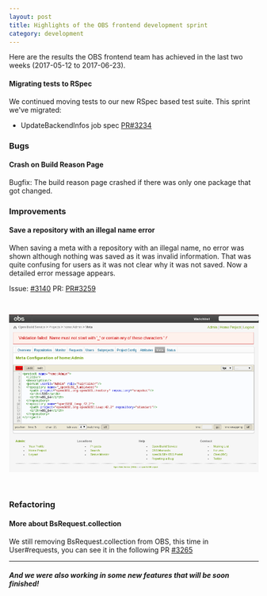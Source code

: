 ```yaml
---
layout: post
title: Highlights of the OBS frontend development sprint
category: development
---
```

<p>
  Here are the results the OBS frontend team has achieved in the last two weeks (2017-05-12 to 2017-06-23).
</p>


<h4>Migrating tests to RSpec</h4>
<p>
  We continued moving tests to our new RSpec based test suite. This sprint we've
  migrated:
</p>
<ul>
  <li>
    UpdateBackendInfos job spec
    <a href="https://github.com/openSUSE/open-build-service/pull/3234">PR#3234</a> 
  </li>
</ul>

<h3>Bugs</h3>

<h4>Crash on Build Reason Page</h4>
<p>
    Bugfix: The build reason page crashed if there was only one package that got changed.
</p>


<h3>Improvements</h3>

<h4>Save a repository with an illegal name error</h4>
<p>
When saving a meta with a repository with an illegal name, no error was shown although nothing was saved as it was invalid information. That was quite confusing for users as it was not clear why it was not saved. Now a detailed error message appears.
<p>
</p>
Issue: <a href="https://github.com/openSUSE/open-build-service/issues/3140">#3140</a>
PR: <a href="https://github.com/openSUSE/open-build-service/pull/3259">PR#3259</a>
</p>

<p>
  <img src="/images/posts/sprint_18_save_repository_ilegal_name.png" alt="Error on save repository with ilegal name" style="margin: 30px 0 30px 0;">
</p>


<h3>Refactoring</h3>

<h4>More about BsRequest.collection</h4>

<p>We still removing BsRequest.collection from OBS, this time in User#requests, you can see it in the following PR <a href='https://github.com/openSUSE/open-build-service/pull/3265'>#3265</a>
</p>

<hr>
<h5>And we were also working in some new features that will be soon finished!</h5>